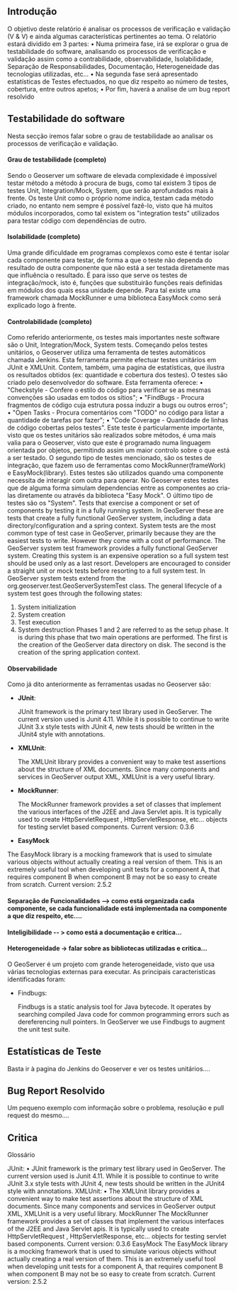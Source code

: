 ## Introdução

O objetivo deste relatório é analisar os processos de verificação e validação (V & V) e ainda algumas características pertinentes ao tema.
O relatório estará dividido em 3 partes:
•	Numa primeira fase, irá se explorar o grua de testabilidade do software, analisando os processos de verificação e validação assim como a contrabilidade, observabilidade, Isolabilidade, Separação de Responsabilidades, Documentação, Heterogeneidade das tecnologias utilizadas, etc...
•	Na segunda fase será apresentado estatísticas de Testes efectuados, no que diz respeito ao número de testes, cobertura, entre outros apetos;
•	Por fim, haverá a analise de um bug report resolvido

## Testabilidade do software

Nesta secção iremos falar sobre o grau de testabilidade ao analisar os processos de verificação e validação.

#### Grau de testabilidade (completo)

Sendo o Geoserver um software de elevada complexidade é impossível testar método a método à procura de bugs, como tal existem 3 tipos de testes Unit, Integration/Mock, System, que serão aprofundados mais à frente. Os teste Unit como o próprio nome indica, testam cada método criado, no entanto nem sempre é possível fazê-lo, visto que há muitos módulos incorporados, como tal existem os "integration tests" utilizados para testar código com dependências de outro.

#### Isolabilidade (completo)
Uma grande dificuldade em programas complexos como este é tentar isolar cada componente para testar, de forma a que o teste não dependa do resultado de outra componente que não está a ser testada diretamente mas que influência o resultado. É para isso que serve os testes de integração/mock, isto é, funções que substituirão funções reais definidas em módulos dos quais essa unidade depende. Para tal existe uma framework chamada MockRunner e uma biblioteca EasyMock como será explicado logo à frente.

#### Controlabilidade (completo)
Como referido anteriormente, os testes mais importantes neste software são o Unit, Integration/Mock, System  tests.
Começando pelos testes unitários, o Geoserver utiliza uma ferramenta de testes automáticos chamada Jenkins. Esta ferramenta permite efectuar testes unitários em JUnit e  XMLUnit. Contem, também, uma pagina de estatísticas, que ilustra os resultados obtidos (ex: quantidade e cobertura dos testes). O testes são criado pelo desenvolvedor do software. Esta ferramenta oferece:
•	"Checkstyle - Confere o estilo do código para verificar se as mesmas convenções são usadas em todos os sítios";
•	"FindBugs - Procura fragmentos de código cuja estrutura possa induzir a bugs ou outros erros";
•	"Open Tasks - Procura comentários com "TODO" no código para listar a quantidade de tarefas por fazer";
•	"Code Coverage - Quantidade de linhas de código cobertas pelos testes".
Este teste é particularmente importante, visto que os testes unitários são realizados sobre métodos, é uma mais valia para o Geoserver, visto que este é programado numa linguagem orientada por objetos,  permitindo assim um maior controlo sobre o que está a ser testado.
O segundo tipo de testes mencionado, são os testes de integração, que fazem uso de ferramentas como MockRunner(frameWork) e EasyMock(library). Estes testes são utilizados quando uma componente necessita de interagir com outra para operar. No Geoserver estes testes que de alguma forma simulam dependencias entre as componentes ao cria-las diretamente ou através da biblioteca "Easy Mock".
O último tipo de testes são os "System". Tests that exercise a component or set of components by testing it in a fully running system. In GeoServer these are tests that create a fully functional GeoServer system, including a data directory/configuration and a spring context.
System tests are the most common type of test case in GeoServer, primarily because they are the easiest tests to write. However they come with a cost of performance. The GeoServer system test framework provides a fully functional GeoServer system. Creating this system is an expensive operation so a full system test should be used only as a last resort. Developers are encouraged to consider a straight unit or mock tests before resorting to a full system test.
In GeoServer system tests extend from the org.geoserver.test.GeoServerSystemTest class. The general lifecycle of a system test goes through the following states:
1.	System initialization
2.	System creation
3.	Test execution
4.	System destruction
Phases 1 and 2 are referred to as the setup phase. It is during this phase that two main operations are performed. The first is the creation of the GeoServer data directory on disk. The second is the creation of the spring application context.

#### Observabilidade

Como já dito anteriormente as ferramentas usadas no Geoserver são:

* __JUnit__:

	 JUnit framework is the primary test library used in GeoServer. The current version used is Junit 4.11. While it is possible to continue to write JUnit 3.x style tests with JUnit 4, new tests should be written in the JUnit4 style with annotations.
* __XMLUnit__:

	The XMLUnit library provides a convenient way to make test assertions about the structure of XML documents. Since many components and services in GeoServer output XML, XMLUnit is a very useful library.

* __MockRunner__:

	The MockRunner framework provides a set of classes that implement the various interfaces of the J2EE and Java Servlet apis. It is typically used to create HttpServletRequest , HttpServletResponse, etc... objects for testing servlet based components.
  Current version: 0.3.6

* __EasyMock__

 The EasyMock library is a mocking framework that is used to simulate various objects without actually creating a real version of them. This is an extremely useful tool when developing unit tests for a component A, that requires component B when component B may not be so easy to create from scratch.
	Current version: 2.5.2


#### Separação de Funcionalidades --> como está organizada cada componente, se cada funcionalidade está implementada na componente a que diz respeito, etc....

#### Inteligibilidade -- > como está a documentação e critica...



#### Heterogeneidade -> falar sobre as bibliotecas utilizadas e critica...

O GeoServer é um projeto com grande heterogeneidade, visto que usa várias tecnologias externas para executar. As principais caracteristicas identificadas foram:

* Findbugs:

  Findbugs is a static analysis tool for Java bytecode. It operates by searching compiled Java code for common programming errors such as dereferencing null pointers. In GeoServer we use Findbugs to augment the unit test suite.



## Estatísticas de Teste

Basta ir à pagina do Jenkins do Geoserver e ver os  testes unitários....

## Bug Report Resolvido

Um pequeno exemplo com informação sobre o problema, resolução e pull request do mesmo....


## Critica




















































Glossário


JUnit:
•	 JUnit framework is the primary test library used in GeoServer. The current version used is Junit 4.11. While it is possible to continue to write JUnit 3.x style tests with JUnit 4, new tests should be written in the JUnit4 style with annotations.
XMLUnit:
•	The XMLUnit library provides a convenient way to make test assertions about the structure of XML documents. Since many components and services in GeoServer output XML, XMLUnit is a very useful library.
MockRunner
The MockRunner framework provides a set of classes that implement the various interfaces of the J2EE and Java Servlet apis. It is typically used to create HttpServletRequest , HttpServletResponse, etc... objects for testing servlet based components.
Current version: 0.3.6
EasyMock
The EasyMock library is a mocking framework that is used to simulate various objects without actually creating a real version of them. This is an extremely useful tool when developing unit tests for a component A, that requires component B when component B may not be so easy to create from scratch.
Current version: 2.5.2
